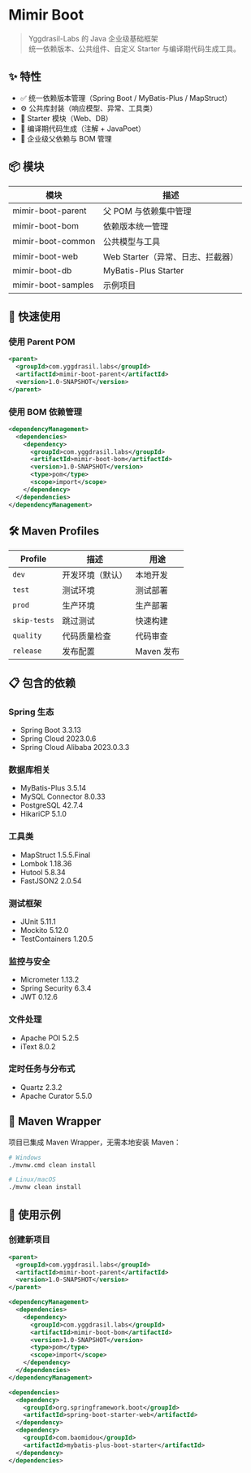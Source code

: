 # Mimir Boot

> Yggdrasil-Labs 的 Java 企业级基础框架  
> 统一依赖版本、公共组件、自定义 Starter 与编译期代码生成工具。

## ✨ 特性
- ✅ 统一依赖版本管理（Spring Boot / MyBatis-Plus / MapStruct）
- ⚙️ 公共库封装（响应模型、异常、工具类）
- 🚀 Starter 模块（Web、DB）
- 🧬 编译期代码生成（注解 + JavaPoet）
- 🧱 企业级父依赖与 BOM 管理

## 📦 模块
| 模块 | 描述 |
|------|------|
| mimir-boot-parent | 父 POM 与依赖集中管理 |
| mimir-boot-bom | 依赖版本统一管理 |
| mimir-boot-common | 公共模型与工具 |
| mimir-boot-web | Web Starter（异常、日志、拦截器） |
| mimir-boot-db | MyBatis-Plus Starter |
| mimir-boot-samples | 示例项目 |

## 🧩 快速使用

### 使用 Parent POM
```xml
<parent>
  <groupId>com.yggdrasil.labs</groupId>
  <artifactId>mimir-boot-parent</artifactId>
  <version>1.0-SNAPSHOT</version>
</parent>
```

### 使用 BOM 依赖管理
```xml
<dependencyManagement>
  <dependencies>
    <dependency>
      <groupId>com.yggdrasil.labs</groupId>
      <artifactId>mimir-boot-bom</artifactId>
      <version>1.0-SNAPSHOT</version>
      <type>pom</type>
      <scope>import</scope>
    </dependency>
  </dependencies>
</dependencyManagement>
```

## 🛠️ Maven Profiles

| Profile | 描述 | 用途 |
|---------|------|------|
| `dev` | 开发环境（默认） | 本地开发 |
| `test` | 测试环境 | 测试部署 |
| `prod` | 生产环境 | 生产部署 |
| `skip-tests` | 跳过测试 | 快速构建 |
| `quality` | 代码质量检查 | 代码审查 |
| `release` | 发布配置 | Maven 发布 |

## 📋 包含的依赖

### Spring 生态
- Spring Boot 3.3.13
- Spring Cloud 2023.0.6
- Spring Cloud Alibaba 2023.0.3.3

### 数据库相关
- MyBatis-Plus 3.5.14
- MySQL Connector 8.0.33
- PostgreSQL 42.7.4
- HikariCP 5.1.0

### 工具类
- MapStruct 1.5.5.Final
- Lombok 1.18.36
- Hutool 5.8.34
- FastJSON2 2.0.54

### 测试框架
- JUnit 5.11.1
- Mockito 5.12.0
- TestContainers 1.20.5

### 监控与安全
- Micrometer 1.13.2
- Spring Security 6.3.4
- JWT 0.12.6

### 文件处理
- Apache POI 5.2.5
- iText 8.0.2

### 定时任务与分布式
- Quartz 2.3.2
- Apache Curator 5.5.0

## 🚀 Maven Wrapper

项目已集成 Maven Wrapper，无需本地安装 Maven：

```bash
# Windows
./mvnw.cmd clean install

# Linux/macOS
./mvnw clean install
```

## 📝 使用示例

### 创建新项目
```xml
<parent>
  <groupId>com.yggdrasil.labs</groupId>
  <artifactId>mimir-boot-parent</artifactId>
  <version>1.0-SNAPSHOT</version>
</parent>

<dependencyManagement>
  <dependencies>
    <dependency>
      <groupId>com.yggdrasil.labs</groupId>
      <artifactId>mimir-boot-bom</artifactId>
      <version>1.0-SNAPSHOT</version>
      <type>pom</type>
      <scope>import</scope>
    </dependency>
  </dependencies>
</dependencyManagement>

<dependencies>
  <dependency>
    <groupId>org.springframework.boot</groupId>
    <artifactId>spring-boot-starter-web</artifactId>
  </dependency>
  <dependency>
    <groupId>com.baomidou</groupId>
    <artifactId>mybatis-plus-boot-starter</artifactId>
  </dependency>
</dependencies>
```